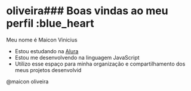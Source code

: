 # oliveira### Boas vindas ao meu perfil :blue_heart

Meu nome é Maicon Vinicius

- Estou estudando na [Alura](https://www.alura.com.br)
- Estou me desenvolvendo na linguagem JavaScript
- Utilizo esse espaço para minha organização e compartilhamento dos meus projetos desenvolvid

@maicon oliveira


